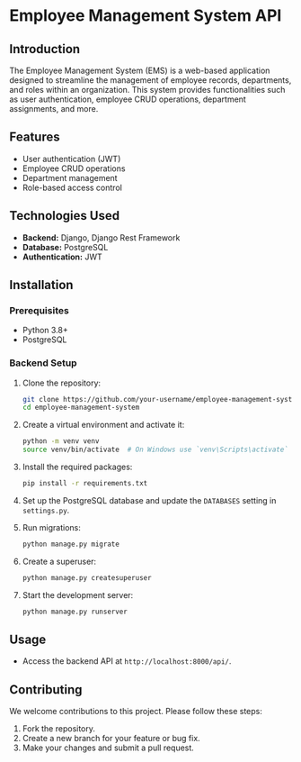 # Employee Management System API

## Introduction
The Employee Management System (EMS) is a web-based application designed to streamline the management of employee records, departments, and roles within an organization. This system provides functionalities such as user authentication, employee CRUD operations, department assignments, and more.

## Features
- User authentication (JWT)
- Employee CRUD operations
- Department management
- Role-based access control


## Technologies Used
- **Backend:** Django, Django Rest Framework
- **Database:** PostgreSQL
- **Authentication:** JWT

## Installation

### Prerequisites
- Python 3.8+
- PostgreSQL

### Backend Setup
1. Clone the repository:
    ```bash
    git clone https://github.com/your-username/employee-management-system.git
    cd employee-management-system
    ```

2. Create a virtual environment and activate it:
    ```bash
    python -m venv venv
    source venv/bin/activate  # On Windows use `venv\Scripts\activate`
    ```

3. Install the required packages:
    ```bash
    pip install -r requirements.txt
    ```

4. Set up the PostgreSQL database and update the `DATABASES` setting in `settings.py`.

5. Run migrations:
    ```bash
    python manage.py migrate
    ```

6. Create a superuser:
    ```bash
    python manage.py createsuperuser
    ```

7. Start the development server:
    ```bash
    python manage.py runserver
    ```

## Usage
- Access the backend API at `http://localhost:8000/api/`.

## Contributing
We welcome contributions to this project. Please follow these steps:
1. Fork the repository.
2. Create a new branch for your feature or bug fix.
3. Make your changes and submit a pull request.

